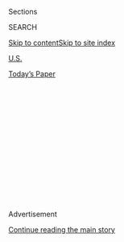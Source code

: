 <div id="app">

<div>

<div>

<div>

<div class="NYTAppHideMasthead css-1q2w90k e1suatyy0">

<div class="section css-ui9rw0 e1suatyy2">

<div class="css-eph4ug er09x8g0">

<div class="css-6n7j50">

</div>

<span class="css-1dv1kvn">Sections</span>

<div class="css-10488qs">

<span class="css-1dv1kvn">SEARCH</span>

</div>

[Skip to content](#site-content)[Skip to site
index](#site-index)

</div>

<div id="masthead-section-label" class="css-1wr3we4 eaxe0e00">

[U.S.](https://www.nytimes3xbfgragh.onion/section/us)

</div>

<div class="css-10698na e1huz5gh0">

</div>

</div>

<div id="masthead-bar-one" class="section hasLinks css-15hmgas e1csuq9d3">

<div class="css-uqyvli e1csuq9d0">

</div>

<div class="css-1uqjmks e1csuq9d1">

</div>

<div class="css-9e9ivx">

[](https://myaccount.nytimes3xbfgragh.onion/auth/login?response_type=cookie&client_id=vi)

</div>

<div class="css-1bvtpon e1csuq9d2">

[Today’s
Paper](https://www.nytimes3xbfgragh.onion/section/todayspaper)

</div>

</div>

</div>

</div>

<div data-aria-hidden="false">

<div id="site-content" data-role="main">

<div>

<div class="css-1aor85t" style="opacity:0.000000001;z-index:-1;visibility:hidden">

<div class="css-1hqnpie">

<div class="css-epjblv">

<span class="css-17xtcya">[U.S.](/section/us)</span><span class="css-x15j1o">|</span><span class="css-fwqvlz">Trump
Can’t Immediately End DACA, Supreme Court
Rules</span>

</div>

<div class="css-k008qs">

<div class="css-1iwv8en">

<span class="css-18z7m18"></span>

<div>

</div>

</div>

<span class="css-1n6z4y">https://nyti.ms/3fAP86R</span>

<div class="css-1705lsu">

<div class="css-4xjgmj">

<div class="css-4skfbu" data-role="toolbar" data-aria-label="Social Media Share buttons, Save button, and Comments Panel with current comment count" data-testid="share-tools">

  - 
  - 
  - 
  - 
    
    <div class="css-6n7j50">
    
    </div>

  - 
  - 

</div>

</div>

</div>

</div>

</div>

</div>

<div id="NYT_TOP_BANNER_REGION" class="css-13pd83m">

</div>

<div id="top-wrapper" class="css-1sy8kpn">

<div id="top-slug" class="css-l9onyx">

Advertisement

</div>

[Continue reading the main
story](#after-top)

<div class="ad top-wrapper" style="text-align:center;height:100%;display:block;min-height:250px">

<div id="top" class="place-ad" data-position="top" data-size-key="top">

</div>

</div>

<div id="after-top">

</div>

</div>

<div>

<div id="sponsor-wrapper" class="css-1hyfx7x">

<div id="sponsor-slug" class="css-19vbshk">

Supported by

</div>

[Continue reading the main
story](#after-sponsor)

<div id="sponsor" class="ad sponsor-wrapper" style="text-align:center;height:100%;display:block">

</div>

<div id="after-sponsor">

</div>

</div>

<div class="css-186x18t">

</div>

<div class="css-1vkm6nb ehdk2mb0">

# Trump Can’t Immediately End DACA, Supreme Court Rules

</div>

The program, Deferred Action for Childhood Arrivals, protects people
brought to the United States as children by shielding them from
deportation and letting them work.

![<span class="css-16f3y1r e13ogyst0">People demonstrated outside the
Supreme Court, which on Thursday ruled that the Trump administration
could not immediately end the program that protects 700,000 young
immigrants from
deportation.</span><span class="css-cch8ym"><span class="css-1dv1kvn">Credit</span><span class="css-cnj6d5 e1z0qqy90" itemprop="copyrightHolder"><span class="css-1ly73wi e1tej78p0">Credit...</span><span>Anna
Moneymaker for The New York
Times</span></span></span>](https://static01.graylady3jvrrxbe.onion/images/2020/06/18/us/politics/18dc-scotus-daca-sub/18dc-scotus-daca-sub-videoSixteenByNine3000.jpg)

<div class="css-18e8msd">

<div class="css-pdw9fk epjyd6m0">

<div class="css-1txwxcy ey68jwv0" data-aria-hidden="true">

[![Adam
Liptak](https://static01.graylady3jvrrxbe.onion/images/2018/07/13/multimedia/author-adam-liptak/author-adam-liptak-thumbLarge-v3.png
"Adam Liptak")](https://www.nytimes3xbfgragh.onion/by/adam-liptak)[![Michael
D.
Shear](https://static01.graylady3jvrrxbe.onion/images/2018/06/13/multimedia/author-michael-d-shear/author-michael-d-shear-thumbLarge-v2.png
"Michael D. Shear")](https://www.nytimes3xbfgragh.onion/by/michael-d-shear)

</div>

<div class="css-1baulvz">

By [<span class="css-1baulvz" itemprop="name">Adam
Liptak</span>](https://www.nytimes3xbfgragh.onion/by/adam-liptak) and
[<span class="css-1baulvz last-byline" itemprop="name">Michael D.
Shear</span>](https://www.nytimes3xbfgragh.onion/by/michael-d-shear)

</div>

</div>

  - 
    
    <div class="css-ld3wwf e16638kd2">
    
    June 18,
    2020
    
    </div>

  - 
    
    <div class="css-4xjgmj">
    
    <div class="css-d8bdto" data-role="toolbar" data-aria-label="Social Media Share buttons, Save button, and Comments Panel with current comment count" data-testid="share-tools">
    
      - 
      - 
      - 
      - 
        
        <div class="css-6n7j50">
        
        </div>
    
      - 
      - 
    
    </div>
    
    </div>

</div>

</div>

<div class="section meteredContent css-1r7ky0e" name="articleBody" itemprop="articleBody">

<div class="css-1fanzo5 StoryBodyCompanionColumn">

<div class="css-53u6y8">

WASHINGTON — The Supreme Court [ruled
Thursday](https://www.supremecourt.gov/opinions/19pdf/18-587_5ifl.pdf)
that the Trump administration may not immediately proceed with its [plan
to end a
program](https://www.nytimes3xbfgragh.onion/2017/09/05/us/politics/trump-daca-dreamers-immigration.html)
protecting about 700,000 young immigrants known as Dreamers from
deportation, dealing a surprising setback to one of President Trump’s
central campaign promises.

Chief Justice John G. Roberts Jr. wrote the majority opinion, joined by
the court’s four more liberal members in upholding the executive action
by President Barack Obama that established the program, Deferred Action
for Childhood Arrivals, or DACA. But the chief justice made clear that
the decision was based on procedural issues and that the Trump
administration could try to redress them.

“We do not decide whether DACA or its rescission are sound policies,”
the chief justice wrote. “We address only whether the agency complied
with the procedural requirement that it provide a reasoned explanation
for its action.”

Still, the decision was the second this week in which the court reached
a result in a major case that elated liberals. On Monday, it ruled that
[L.G.B.T. workers were
protected](https://www.nytimes3xbfgragh.onion/2020/06/15/us/gay-transgender-workers-supreme-court.html)
by a landmark civil rights law. Chief Justice Roberts was in the
majority in that decision, too.

</div>

</div>

<div class="css-1fanzo5 StoryBodyCompanionColumn">

<div class="css-53u6y8">

Mr. Trump responded with an angry attack on the court.

“These horrible & politically charged decisions coming out of the
Supreme Court are shotgun blasts into the face of people that are proud
to call themselves Republicans or Conservatives,” [he
wrote](https://twitter.com/realDonaldTrump/status/1273633632742191106)
on Twitter. And he made clear that he would make the composition of the
court a campaign issue, as he did in 2016.

The court’s decision was provisional, and it did not remove the
uncertainty that young immigrants have lived with — including the
possibility of being forcibly returned to countries many of them cannot
even remember — since they arrived in the United States as children.
[The DACA program
itself](https://www.dhs.gov/news/2012/06/15/secretary-napolitano-announces-deferred-action-process-young-people-who-are-low)
provided only a renewable two-year deferral of possible deportation,
with no pathway to citizenship.

“Today’s decision allows Dreamers to breathe a temporary sigh of
relief,” said Stephen Yale-Loehr, a law professor at Cornell.

But young immigrants said they were surprised and delighted that the
court had ruled in their favor.

“I’m actually still shaking,” said Joana Cabrera, who came to the United
States from the Philippines at age 9, and at 24 is on a team researching
the use of robots in coronavirus testing in San Francisco. “I’m
unbelievably happy because I was expecting the worst.”

</div>

</div>

<div class="css-1fanzo5 StoryBodyCompanionColumn">

<div class="css-53u6y8">

Mr. Trump announced in September 2017 that he would wind down the
program, basing his decision on the argument that creating or
maintaining it was beyond the legal power of any president.

But the justification the government gave, Chief Justice Roberts wrote,
was insufficient or, in legal terms, “arbitrary and capricious.” He said
the administration may try again to provide adequate reasons.

But producing such further justifications, and resolving the legal
challenges that will inevitably follow, will take many months if not
years, pushing a final resolution of the case past this year’s
elections.

</div>

</div>

<div id="supreme-court-key-cases-2020-daca" class="section interactive-content interactive-size-scoop css-1t58pk9" data-id="100000007198118">

<div class="css-17ih8de interactive-body" data-sourceid="100000007198118">

<div class="g-story g-freebird g-max-limit" data-preview-slug="2020-06-09-scotus-key-cases">

<div class="g-container">

<div class="g-asset g-graphic" style="max-width: 945px">

<div data-role="img">

<div class="g-cases">

<div class="case-container">

<div class="case-data">

<div>

How the court ruled

In Department of Homeland Security v. Regents of the University of
California, the court ruled, 5 to 4, that the Trump administration could
not immediately shut down DACA, a program that shields about 700,000
young immigrants known as Dreamers from deportation and allows them to
work.

</div>

</div>

<div class="ruling-container">

<div class="g-bloc">

<div class="bloc-label">

Liberal
Bloc

</div>

<div class="bracket">

</div>

<div class="justices-container" data-<div="">

<div class="justice-icon-container vote-m">

<div class="vote">

<div class="justice-img-container">

![Sotomayor](https://static01.graylady3jvrrxbe.onion/newsgraphics/2020/06/09/scotus-key-cases/d2b681e70b06d896ef285c8211c468c460b7c04c/Sotomayor-c.png)

</div>

Sotomayor

</div>

</div>

<div class="justice-icon-container vote-m">

<div class="vote">

<div class="justice-img-container">

![Ginsburg](https://static01.graylady3jvrrxbe.onion/newsgraphics/2020/06/09/scotus-key-cases/d2b681e70b06d896ef285c8211c468c460b7c04c/Ginsburg-c.png)

</div>

Ginsburg

</div>

</div>

<div class="justice-icon-container vote-m">

<div class="vote">

<div class="justice-img-container">

![Kagan](https://static01.graylady3jvrrxbe.onion/newsgraphics/2020/06/09/scotus-key-cases/d2b681e70b06d896ef285c8211c468c460b7c04c/Kagan-c.png)

</div>

Kagan

</div>

</div>

<div class="justice-icon-container vote-m">

<div class="vote">

<div class="justice-img-container">

![Breyer](https://static01.graylady3jvrrxbe.onion/newsgraphics/2020/06/09/scotus-key-cases/d2b681e70b06d896ef285c8211c468c460b7c04c/Breyer-c.png)

</div>

Breyer

</div>

</div>

</div>

</div>

<div class="g-bloc">

<div class="bloc-label">

Conservative
Bloc

</div>

<div class="bracket">

</div>

<div class="justices-container" data-<div="">

<div class="justice-icon-container vote-m">

<div class="vote">

<div class="justice-img-container">

![Roberts](https://static01.graylady3jvrrxbe.onion/newsgraphics/2020/06/09/scotus-key-cases/d2b681e70b06d896ef285c8211c468c460b7c04c/Roberts-c.png)

</div>

Roberts

</div>

</div>

<div class="justice-icon-container vote-d">

<div class="vote">

<div class="justice-img-container">

![Kavanaugh](https://static01.graylady3jvrrxbe.onion/newsgraphics/2020/06/09/scotus-key-cases/d2b681e70b06d896ef285c8211c468c460b7c04c/Kavanaugh-c.png)

</div>

Kavanaugh

</div>

</div>

<div class="justice-icon-container vote-d">

<div class="vote">

<div class="justice-img-container">

![Alito](https://static01.graylady3jvrrxbe.onion/newsgraphics/2020/06/09/scotus-key-cases/d2b681e70b06d896ef285c8211c468c460b7c04c/Alito-c.png)

</div>

Alito

</div>

</div>

<div class="justice-icon-container vote-d">

<div class="vote">

<div class="justice-img-container">

![Gorsuch](https://static01.graylady3jvrrxbe.onion/newsgraphics/2020/06/09/scotus-key-cases/d2b681e70b06d896ef285c8211c468c460b7c04c/Gorsuch-c.png)

</div>

Gorsuch

</div>

</div>

<div class="justice-icon-container vote-d">

<div class="vote">

<div class="justice-img-container">

![Thomas](https://static01.graylady3jvrrxbe.onion/newsgraphics/2020/06/09/scotus-key-cases/d2b681e70b06d896ef285c8211c468c460b7c04c/Thomas-c.png)

</div>

Thomas

</div>

</div>

</div>

</div>

</div>

<div class="poll-box">

Where the public stands

<div class="poll-graphic">

</div>

</div>

</div>

</div>

</div>

</div>

</div>

</div>

</div>

</div>

</div>

</div>

</div>

</div>

</div>

</div>

</div>

The DACA program should **remain**

The DACA program should **be ended**

All

; 61% 39%

<span>Democrats</span>

; 85% 15%

<span>Independents</span>

; 61% 39%

<span>Republicans</span>

; 30% 70%

<span>Question wording: </span>Deferred Action for Childhood Arrivals
(DACA) was created by President Obama to protect undocumented immigrants
who have lived in the U.S. since childhood from deportation. President
Trump wants the Department of Homeland Security to end DACA. What do you
think? | Source: SCOTUSPoll, based on an online YouGov survey of 2,000
U.S. adults conducted April 29 to May 12.

<div class="g-alert g-refer g-scotus-refer">

[See how the court voted on other major cases this
term](https://www.nytimes3xbfgragh.onion/interactive/2020/06/15/us/supreme-court-major-cases-2020.html)

</div>

<div class="css-1fanzo5 StoryBodyCompanionColumn">

<div class="css-53u6y8">

In another of his tweets after the court announced its decision on DACA,
Mr. Trump wrote that he had doubts about whether justices were treating
him fairly. “Do you get the impression that the Supreme Court doesn’t
like me?” [he asked](https://twitter.com/realDonaldTrump) on Twitter.

There is, at least, good reason to think that a majority of the justices
do not trust the rationales offered by his administration for major
initiatives. Last year, the same five justices [rejected its
reason](https://www.nytimes3xbfgragh.onion/2019/06/27/us/politics/census-citizenship-question-supreme-court.html)
for adding a question on citizenship to the census, with Chief Justice
Roberts saying it “appears to have been contrived.”

In a dissent in the DACA case, Justice Clarence Thomas, joined by
Justices Samuel A. Alito Jr. and Neil M. Gorsuch, said the majority had
been swayed by sympathy and politics.

</div>

</div>

<div class="css-1fanzo5 StoryBodyCompanionColumn">

<div class="css-53u6y8">

“Today’s decision must be recognized for what it is: an effort to avoid
a politically controversial but legally correct decision,” Justice
Thomas wrote. “The court could have made clear that the solution
respondents seek must come from the legislative branch.”

“It has given the green light,” he wrote of the court, “for future
political battles to be fought in this court rather than where they
rightfully belong — the political branches.”

[Established by Mr. Obama
in 2012](https://www.dhs.gov/news/2012/06/15/secretary-napolitano-announces-deferred-action-process-young-people-who-are-low),
DACA allows young people brought to the United States as children to
apply for a temporary status that shields them from deportation and
allows them to work.

At different times, Mr. Trump has praised the program’s goals and
suggested he wanted to preserve it. “Does anybody really want to throw
out good, educated and accomplished young people who have jobs, some
serving in the military?” he asked in [a tweet
in 2017](https://twitter.com/realdonaldtrump/status/908276308265795585?lang=en).

But Mr. Trump has sometimes struck a different tone. “Many of the people
in DACA, no longer very young, are far from ‘angels,’” [he wrote on
Twitter](https://twitter.com/realDonaldTrump/status/1194219655717642240?ref_src=twsrc%5Egoogle%7Ctwcamp%5Eserp%7Ctwgr%5Etweet)
last year as the Supreme Court prepared to hear arguments in the case.
“Some are very tough, hardened criminals.”

In fact, the program has strict requirements. To be eligible, applicants
had to show that they had committed no serious crimes, had arrived in
the United States before they turned 16 and were no older than 30, had
lived in the United States for at least the previous five years, and
were in school, had graduated from high school or received a G.E.D.
certificate, or were an honorably discharged veteran.

“I do not favor punishing children,” Mr. Trump said in [his formal
announcement](https://www.whitehouse.gov/briefings-statements/statement-president-donald-j-trump-7/)
of the termination. But, he added, “the program is unlawful and
unconstitutional and cannot be successfully defended in court.”

</div>

</div>

<div class="css-1fanzo5 StoryBodyCompanionColumn">

<div class="css-53u6y8">

Mr. Trump’s decision to [end the DACA
program](https://www.nytimes3xbfgragh.onion/2020/06/19/us/politics/trump-daca.html)
was the culmination of a concerted effort by some of his most
anti-immigrant advisers who believed it was imperative that the
president follow through on the promise he made during the campaign.

Stephen K. Bannon, the president’s chief strategist during his first six
months in office, worked with Kris Kobach, the former Kansas secretary
of state and an ardent opponent of immigration, to orchestrate a legal
challenge to Mr. Obama’s DACA program. Along with Jeff Sessions, then
the attorney general, Mr. Bannon and Mr. Kobach convinced the president
that he should order an end to DACA or the courts would do it for him.

The upshot of the internal debate was a [bare-bones
memo](https://www.dhs.gov/news/2017/09/05/memorandum-rescission-daca)
from Elaine C. Duke, then the acting secretary of homeland security. She
offered no policy reasons for the move, saying only that DACA was
unlawful.

Chief Justice Roberts wrote that Ms. Duke’s rationale was inadequate.
She had failed to consider, he wrote, two important points: the degree
to which recipients had come to rely on the program and the possibility
of deferring deportations even if other benefits, like the right to
work, were eliminated.

Young immigrants, Chief Justice Roberts wrote, quoting from [a
brief](https://www.supremecourt.gov/DocketPDF/18/18-587/117328/20190927151220415_18-587%20Regents%20Brief%20for%20Respondents.pdf),
had “enrolled in degree programs, embarked on careers, started
businesses, purchased homes and even married and had children” in
reliance on the program. Excluding DACA recipients from the work force,
he wrote, could result in the loss of $215 billion in economic activity
and $60 billion in federal tax revenues over the next decade.

“Acting Secretary Duke should have considered those matters but did
not,” Chief Justice Roberts wrote. “That failure was arbitrary and
capricious.”

Had the administration simply grappled with those issues and nonetheless
declared that it was changing direction as a matter of policy, Chief
Justice Roberts suggested, the termination of DACA would have been a
routine exercise of executive discretion.

</div>

</div>

<div class="css-1fanzo5 StoryBodyCompanionColumn">

<div class="css-53u6y8">

Mr. Obama’s lawyers had argued that the DACA program was legal because
the government has prosecutorial discretion in deciding whether to
pursue deportation against individual immigrants.

But Mr. Trump said that creating or maintaining the program was beyond
the power of any president, no matter how sympathetic the Dreamers might
be.

In dissent, Justice Thomas agreed. “The decision to rescind an unlawful
agency action is per se lawful,” he wrote. He criticized the majority
for “all but ignoring DACA’s substantive legal defect.”

In a separate dissent, Justice Alito said it was shocking that years
have passed without a definitive resolution from the Supreme Court of
whether rescinding DACA was lawful.

“Instead,” he wrote, “it tells the Department of Homeland Security to go
back and try again. What this means is that the federal judiciary,
without holding that DACA cannot be rescinded, has prevented that from
occurring during an entire presidential term.”

While the litigation was underway, [Kirstjen
Nielsen](https://www.nytimes3xbfgragh.onion/2019/04/07/us/politics/kirstjen-nielsen-dhs-resigns.html),
the homeland security secretary at the time, issued a second set of
reasons in [a three-page
memo](https://www.dhs.gov/sites/default/files/publications/18_0622_S1_Memorandum_DACA.pdf).
It mostly relied on the earlier rationales in Ms. Duke’s memo, but added
one more, about the importance of projecting a message “that leaves no
doubt regarding the clear, consistent and transparent enforcement of the
immigration laws against all classes and categories of aliens.”

Chief Justice Roberts said the court would not consider the later memo.
Ms. Nielsen’s additional justifications, the chief justice wrote, were
“impermissible post hoc rationalizations and thus are not properly
before us.”

</div>

</div>

<div class="css-1fanzo5 StoryBodyCompanionColumn">

<div class="css-53u6y8">

“The basic rule here is clear: An agency must defend its actions based
on the reasons it gave when it acted,” Chief Justice Roberts wrote.
“This is not the case for cutting corners to allow D.H.S. to rely upon
reasons absent from its original decision.”

In his own dissent, Justice Brett M. Kavanaugh said requiring the
administration to provide another set of reasons was a pointless
formality. “The only practical consequence of the court’s decision to
remand appears to be some delay,” he wrote.

Eight justices rejected a separate argument from lawyers for the young
immigrants, who had said the rescission of the program violated the
Constitution’s equal protection clause.

Justice Sonia Sotomayor dissented on that point, saying she would have
let that challenge go forward, based in part on “statements that
President Trump made both before and after he assumed office” in which
he called them criminals, drug dealers and rapists.

In a Twitter post Thursday afternoon, Mr. Trump captured the bottom line
of the court’s ruling. “Now we have to start this process all over
again,” [he
wrote](https://twitter.com/realDonaldTrump/status/1273666793362673665).

Miriam Jordan contributed reporting from Los Angeles.

</div>

</div>

<div>

</div>

<div>

</div>

<div>

</div>

<div>

</div>

<div>

<div id="bottom-wrapper" class="css-1ede5it">

<div id="bottom-slug" class="css-l9onyx">

Advertisement

</div>

[Continue reading the main
story](#after-bottom)

<div id="bottom" class="ad bottom-wrapper" style="text-align:center;height:100%;display:block;min-height:90px">

</div>

<div id="after-bottom">

</div>

</div>

</div>

## Site Index

<div>

</div>

## Site Information Navigation

  - [© <span>2020</span> <span>The New York Times
    Company</span>](https://help.nytimes3xbfgragh.onion/hc/en-us/articles/115014792127-Copyright-notice)

<!-- end list -->

  - [NYTCo](https://www.nytco.com/)
  - [Contact
    Us](https://help.nytimes3xbfgragh.onion/hc/en-us/articles/115015385887-Contact-Us)
  - [Work with us](https://www.nytco.com/careers/)
  - [Advertise](https://nytmediakit.com/)
  - [T Brand Studio](http://www.tbrandstudio.com/)
  - [Your Ad
    Choices](https://www.nytimes3xbfgragh.onion/privacy/cookie-policy#how-do-i-manage-trackers)
  - [Privacy](https://www.nytimes3xbfgragh.onion/privacy)
  - [Terms of
    Service](https://help.nytimes3xbfgragh.onion/hc/en-us/articles/115014893428-Terms-of-service)
  - [Terms of
    Sale](https://help.nytimes3xbfgragh.onion/hc/en-us/articles/115014893968-Terms-of-sale)
  - [Site
    Map](https://spiderbites.nytimes3xbfgragh.onion)
  - [Help](https://help.nytimes3xbfgragh.onion/hc/en-us)
  - [Subscriptions](https://www.nytimes3xbfgragh.onion/subscription?campaignId=37WXW)
